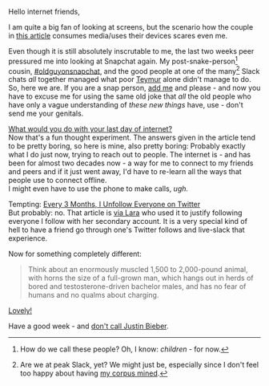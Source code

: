 Hello internet friends,

I am quite a big fan of looking at screens, but the scenario how the couple in [this article](http://www.newyorker.com/books/page-turner/the-useless-agony-of-going-offline) consumes media/uses their devices scares even me.

Even though it is still absolutely inscrutable to me, the last two weeks peer pressured me into looking at Snapchat again. My post-snake-person[^millennial] cousin, [\#oldguyonsnapchat](http://periodically.co/2016/01/p102-the-adventures-of-oldguyonsnapchat/), and the good people at one of the many[^many] Slack chats *all* together managed what poor [Teymur](https://www.snapchat.com/add/teymur17) alone didn't manage to do.  
So, here we are. If you are a snap person, [add me](https://www.snapchat.com/add/lostfocus) and please - and now you have to excuse me for using the same old joke that *all* the old people who have only a vague understanding of *these new things* have, use - don't send me your genitals.

[^millennial]: How do we call these people? Oh, I know: *children* - for now.

[^many]: Are we at peak Slack, yet? We might just be, especially since I don't feel too happy about having [my corpus mined](http://venturebeat.com/2016/01/26/slack-forms-search-learning-intelligence-group-focused-on-mining-the-chat-corpus/).

[What would you do with your last day of internet?](https://www.good.is/features/last-day-of-internet)  
Now that's a fun thought experiment. The answers given in the article tend to be pretty boring, so here is mine, also pretty boring: Probably exactly what I do just now, trying to reach out to people. The internet is - and has been  for almost two decades now - a way for me to connect to my friends and peers and if it just went away, I'd have to re-learn all the ways that people use to connect offline.  
I might even have to use the phone to make calls, *ugh.*

Tempting: [Every 3 Months, I Unfollow Everyone on Twitter](http://elioverbey.com/every-3-months-unfollow-everyone-twitter/)  
But probably: no. That article is [via Lara](https://twitter.com/klicktrend/status/692721621984006144) who used it to justify following everyone I follow with her secondary account. It is a very special kind of hell to have a friend go through one's Twitter follows and live-slack that experience.

Now for something completely different:

> Think about an enormously muscled 1,500 to 2,000-pound animal, with horns the size of a full-grown man, which hangs out in herds of bored and testosterone-driven bachelor males, and has no fear of humans and no qualms about charging.

[Lovely!](http://modernfarmer.com/2014/09/dangerous-hunt-stalking-wild-rainforest-cattle-hawaii/)

Have a good week - and [don't call Justin Bieber](http://www.racked.com/2016/1/25/10826024/justin-bieber-instagram-teen-pranks).